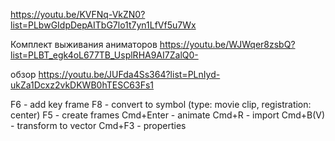 https://youtu.be/KVFNq-VkZN0?list=PLbwGIdpDepAITbG7lo1t7yn1LfVf5u7Wx

Комплект выживания аниматоров
https://youtu.be/WJWqer8zsbQ?list=PLBT_egk4oL677TB_UsplRHA9AI7ZalQ0-

обзор
https://youtu.be/JUFda4Ss364?list=PLnIyd-ukZa1Dcxz2vkDKWB0hTESC63Fs1

F6 - add key frame
F8 - convert to symbol (type: movie clip, registration: center)
F5 - create frames
Cmd+Enter - animate
Cmd+R - import
Cmd+B(V) - transform to vector
Cmd+F3 - properties